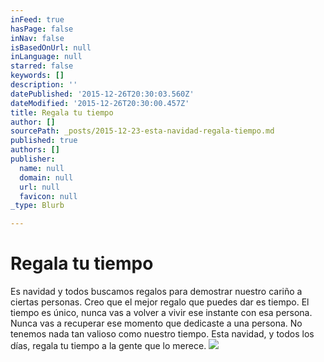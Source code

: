 ```yaml
---
inFeed: true
hasPage: false
inNav: false
isBasedOnUrl: null
inLanguage: null
starred: false
keywords: []
description: ''
datePublished: '2015-12-26T20:30:03.560Z'
dateModified: '2015-12-26T20:30:00.457Z'
title: Regala tu tiempo
author: []
sourcePath: _posts/2015-12-23-esta-navidad-regala-tiempo.md
published: true
authors: []
publisher:
  name: null
  domain: null
  url: null
  favicon: null
_type: Blurb

---
```

# Regala tu tiempo

Es navidad y todos buscamos regalos para demostrar nuestro cariño a ciertas personas. Creo que el mejor regalo que puedes dar es tiempo. El tiempo es único, nunca vas a volver a vivir ese instante con esa persona. Nunca vas a recuperar ese momento que dedicaste a una persona. No tenemos nada tan valioso como nuestro tiempo. Esta navidad, y todos los días, regala tu tiempo a la gente que lo merece.
![](https://the-grid-user-content.s3-us-west-2.amazonaws.com/6d118e53-4be9-4e3a-836c-b87a685e004d.jpg)